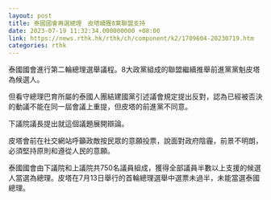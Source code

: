 ```yaml
---
layout: post
title: 泰國國會再選總理　皮塔續獲8黨聯盟支持
date: 2023-07-19 11:32:34.000000000 +08:00
link: https://news.rthk.hk/rthk/ch/component/k2/1709604-20230719.htm
categories: rthk
---
```


泰國國會進行第二輪總理選舉議程。8大政黨組成的聯盟繼續推舉前進黨黨魁皮塔為候選人。

但看守總理巴育所屬的泰國人團結建國黨引述議會規定提出反對，認為已經被否決的動議不能在同一屆會議上重提，但皮塔的前進黨不同意。

下議院議長提出就這個議題展開辯論。

皮塔會前在社交網站呼籲政敵按民眾的意願投票，說面對政府陰霾，前景不明朗，必須堅持原則和遵從人民的意願。

泰國國會由下議院和上議院共750名議員組成，獲得全部議員半數以上支援的候選人當選為總理。皮塔在7月13日舉行的首輪總理選舉中選票未過半，未能當選泰國總理。
